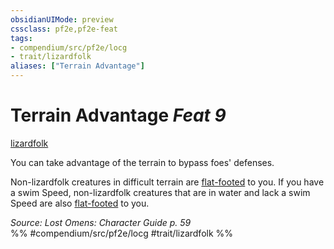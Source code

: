 ```yaml
---
obsidianUIMode: preview
cssclass: pf2e,pf2e-feat
tags:
- compendium/src/pf2e/locg
- trait/lizardfolk
aliases: ["Terrain Advantage"]
---
```

# Terrain Advantage  *Feat 9*  
[lizardfolk](rules/traits/lizardfolk-b1.md "Lizardfolk Ancestry & Heritage Trait")  


You can take advantage of the terrain to bypass foes' defenses.

Non-lizardfolk creatures in difficult terrain are [flat-footed](rules/conditions.md#Flat-footed) to you. If you have a swim Speed, non-lizardfolk creatures that are in water and lack a swim Speed are also [flat-footed](rules/conditions.md#Flat-footed) to you.

*Source: Lost Omens: Character Guide p. 59*  
%% #compendium/src/pf2e/locg #trait/lizardfolk %%